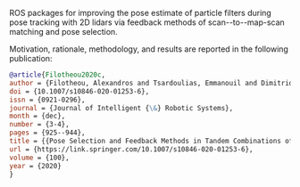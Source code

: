 ROS packages for improving the pose estimate of particle filters during pose
tracking with 2D lidars via feedback methods of scan--to--map-scan matching and
pose selection.

Motivation, rationale, methodology, and results are reported in the following
publication:

```bibtex
@article{Filotheou2020c,
author = {Filotheou, Alexandros and Tsardoulias, Emmanouil and Dimitriou, Antonis and Symeonidis, Andreas and Petrou, Loukas},
doi = {10.1007/s10846-020-01253-6},
issn = {0921-0296},
journal = {Journal of Intelligent {\&} Robotic Systems},
month = {dec},
number = {3-4},
pages = {925--944},
title = {{Pose Selection and Feedback Methods in Tandem Combinations of Particle Filters with Scan-Matching for 2D Mobile Robot Localisation}},
url = {https://link.springer.com/10.1007/s10846-020-01253-6},
volume = {100},
year = {2020}
}
```
